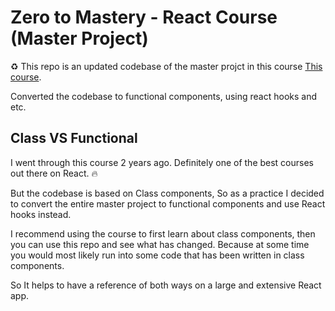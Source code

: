 # Zero to Mastery - React Course (Master Project)

:recycle: This repo is an updated codebase of the master projct in this course [This course](https://www.udemy.com/course/complete-react-developer-zero-to-mastery/).

Converted the codebase to functional components, using react hooks and etc.

## Class VS Functional

I went through this course 2 years ago.
Definitely one of the best courses out there on React. :fire:

But the codebase is based on Class components, So as a practice I decided to convert the entire master project to functional components and use React hooks instead.

I recommend using the course to first learn about class components, then you can use this repo and see what has changed.
Because at some time you would most likely run into some code that has been written in class components.

So It helps to have a reference of both ways on a large and extensive React app.

